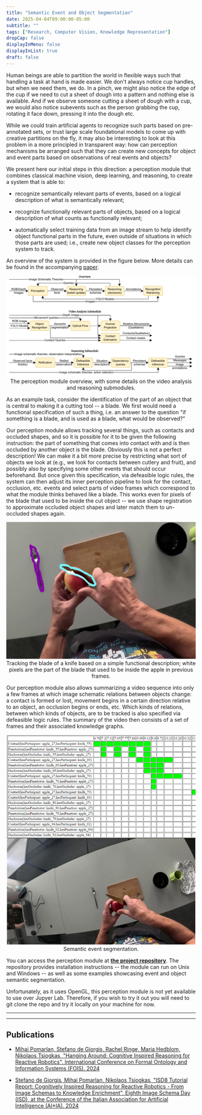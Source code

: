 ```yaml
---
title: "Semantic Event and Object Segmentation"
date: 2025-04-04T09:00:00-05:00
subtitle: ""
tags: ["Research, Computer Vision, Knowledge Representation"]
dropCap: false
displayInMenu: false
displayInList: true
draft: false
---
```


Human beings are able to partition the world in flexible ways such that handling a task at hand is made easier. We don't always notice cup handles, but when we need them, we do. In a pinch, we might also notice the edge of the cup if we need to cut a sheet of dough into a pattern and nothing else is available. And if we observe someone cutting a sheet of dough with a cup, we would also notice subevents such as the person grabbing the cup, rotating it face down, pressing it into the dough etc.

While we could train artificial agents to recognize such parts based on pre-annotated sets, or trust large scale foundational models to come up with creative partitions on the fly, it may also be interesting to look at this problem in a more principled in transparent way: how can perception mechanisms be arranged such that they can create new concepts for object and event parts based on observations of real events and objects?

<param class="hidde-after-preview">

We present here our initial steps in this direction: a perception module that combines classical machine vision, deep learning, and reasoning, to create a system that is able to:

- recognize semantically relevant parts of events, based on a logical description of what is semantically relevant;

- recognize functionally relevant parts of objects, based on a logical description of what counts as functionally relevant;

- automatically select training data from an image stream to help identify object functional parts in the future, even outside of situations in which those parts are used; i.e., create new object classes for the perception system to track.

An overview of the system is provided in the figure below. More details can be found in the accompanying [paper](https://www.utwente.nl/en/eemcs/fois2024/resources/papers/pomarlan-et-al-hanging-around.pdf).
 
<p align="center">
  <img src="Overview.png" width="800" alt="The perception module overview"/><br>
  The perception module overview, with some details on the video analysis and reasoning submodules.
</p>

As an example task, consider the identification of the part of an object that is central to making it a cutting tool -- a blade. We first would need a functional specification of such a thing, i.e. an answer to the question "if something is a blade, and is used as a blade, what would be observed?"

Our perception module allows tracking several things, such as contacts and occluded shapes, and so it is possible for it to be given the following instruction: the part of something that comes into contact with and is then occluded by another object is the blade. Obviously this is not a perfect description! We can make it a bit more precise by restricting what sort of objects we look at (e.g., we look for contacts between cutlery and fruit), and possibly also by specifying some other events that should occur beforehand. But once given this specification, via defeasible logic rules, the system can then adjust its inner perception pipeline to look for the contact, occlusion, etc. events and select parts of video frames which correspond to what the module thinks behaved like a blade. This works even for pixels of the blade that used to be inside the cut object -- we use shape registration to approximate occluded object shapes and later match them to un-occluded shapes again.

<p align="center">
  <img src="Declusion.png" width="600" alt="Tracking a blade via a functional description"/><br>
  Tracking the blade of a knife based on a simple functional description; white pixels are the part of the blade that used to be inside the apple in previous frames.
</p>

Our perception module also allows summarizing a video sequence into only a few frames at which image schematic relations between objects change: a contact is formed or lost, movement begins in a certain direction relative to an object, an occlusion begins or ends, etc. Which kinds of relations, between which kinds of objects, are to be tracked is also specified via defeasible logic rules. The summary of the video then consists of a set of frames and their associated knowledge graphs.

<p align="center">
  <img src="EventSegmentation.png" width="600" alt="Semantic event segmentation"/><br>
  Semantic event segmentation.
</p>

You can access the perception module at <a href="https://github.com/heideggerian-ai-v5/khafre"><b>the project repository</b></a>.
The repository provides installation instructions -- the module can run on Unix and Windows -- as well as some examples showcasing event and object semantic segmentation.

Unfortunately, as it uses OpenGL, this perception module is not yet available to use over Jupyer Lab. Therefore, if you wish to try it out you will need to git clone the repo and try it locally on your machine for now.

---

---

Publications
---
- [Mihai Pomarlan, Stefano de Giorgis, Rachel Ringe, Maria Hedblom, Nikolaos Tsiogkas, "Hanging Around: Cognitive Inspired Reasoning for Reactive Robotics". International Conference on Formal Ontology and Information Systems (FOIS). 2024](https://www.utwente.nl/en/eemcs/fois2024/resources/papers/pomarlan-et-al-hanging-around.pdf)

- [Stefano de Giorgis, Mihai Pomarlan, Nikolaos Tsiogkas, "ISD8 Tutorial Report: Cognitively Inspired Reasoning for Reactive Robotics - From Image Schemas to Knowledge Enrichment". Eighth Image Schema Day (ISD), at the Conference of the Italian Association for Artificial Intelligence (AI*IA). 2024](https://ceur-ws.org/Vol-3888/Tutorial_report.pdf)

